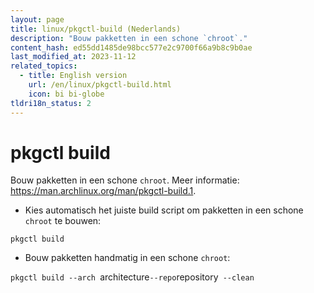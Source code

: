 ```yaml
---
layout: page
title: linux/pkgctl-build (Nederlands)
description: "Bouw pakketten in een schone `chroot`."
content_hash: ed55dd1485de98bcc577e2c9700f66a9b8c9b0ae
last_modified_at: 2023-11-12
related_topics:
  - title: English version
    url: /en/linux/pkgctl-build.html
    icon: bi bi-globe
tldri18n_status: 2
---
```

# pkgctl build

Bouw pakketten in een schone `chroot`.
Meer informatie: <https://man.archlinux.org/man/pkgctl-build.1>.

- Kies automatisch het juiste build script om pakketten in een schone `chroot` te bouwen:

`pkgctl build`

- Bouw pakketten handmatig in een schone `chroot`:

`pkgctl build --arch `<span class="tldr-var badge badge-pill bg-dark-lm bg-white-dm text-white-lm text-dark-dm font-weight-bold">architecture</span>` --repo `<span class="tldr-var badge badge-pill bg-dark-lm bg-white-dm text-white-lm text-dark-dm font-weight-bold">repository</span>` --clean`
